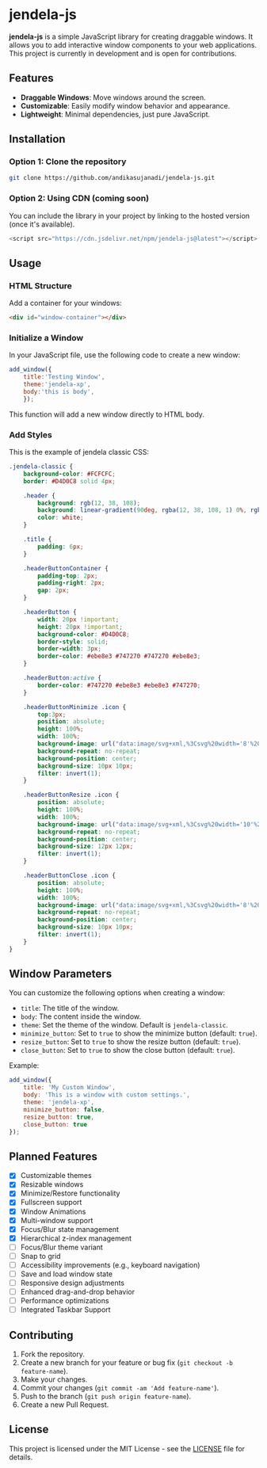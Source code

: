 # jendela-js

**jendela-js** is a simple JavaScript library for creating draggable windows. It allows you to add interactive window components to your web applications. This project is currently in development and is open for contributions.

## Features

- **Draggable Windows**: Move windows around the screen.
- **Customizable**: Easily modify window behavior and appearance.
- **Lightweight**: Minimal dependencies, just pure JavaScript.

## Installation

### Option 1: Clone the repository
```bash
git clone https://github.com/andikasujanadi/jendela-js.git
```
### Option 2: Using CDN (coming soon)

You can include the library in your project by linking to the hosted version (once it's available).
```javascript
<script src="https://cdn.jsdelivr.net/npm/jendela-js@latest"></script>
```
## Usage

### HTML Structure

Add a container for your windows:
```html
<div id="window-container"></div>
```
### Initialize a Window

In your JavaScript file, use the following code to create a new window:
```javascript
add_window({
    title:'Testing Window',
    theme:'jendela-xp',
    body:'this is body',
    });
```
This function will add a new window directly to HTML body.
### Add Styles

This is the example of jendela classic CSS:
```css
.jendela-classic {
    background-color: #FCFCFC;
    border: #D4D0C8 solid 4px;

    .header {
        background: rgb(12, 38, 108);
        background: linear-gradient(90deg, rgba(12, 38, 108, 1) 0%, rgba(185, 219, 255, 1) 100%);
        color: white;
    }

    .title {
        padding: 6px;
    }

    .headerButtonContainer {
        padding-top: 2px;
        padding-right: 2px;
        gap: 2px;
    }

    .headerButton {
        width: 20px !important;
        height: 20px !important;
        background-color: #D4D0C8;
        border-style: solid;
        border-width: 3px;
        border-color: #ebe8e3 #747270 #747270 #ebe8e3;
    }

    .headerButton:active {
        border-color: #747270 #ebe8e3 #ebe8e3 #747270;
    }

    .headerButtonMinimize .icon {
        top:3px;
        position: absolute;
        height: 100%;
        width: 100%;
        background-image: url("data:image/svg+xml,%3Csvg%20width='8'%20height='2'%20viewBox='0%200%208%202'%20fill='none'%20xmlns='http://www.w3.org/2000/svg'%3E%3Cpath%20d='M0%200H8V2H0V0Z'%20fill='white'%2F%3E%3C%2Fsvg%3E");
        background-repeat: no-repeat;
        background-position: center;
        background-size: 10px 10px;
        filter: invert(1);
    }

    .headerButtonResize .icon {
        position: absolute;
        height: 100%;
        width: 100%;
        background-image: url("data:image/svg+xml,%3Csvg%20width='10'%20height='8'%20viewBox='0%200%2010%208'%20fill='none'%20xmlns='http://www.w3.org/2000/svg'%3E%3Cpath%20fill-rule='evenodd'%20clip-rule='evenodd'%20d='M10%200H0V8H10V0ZM9%202H1V7H9V2Z'%20fill='white'%2F%3E%3C%2Fsvg%3E");
        background-repeat: no-repeat;
        background-position: center;
        background-size: 12px 12px;
        filter: invert(1);
    }

    .headerButtonClose .icon {
        position: absolute;
        height: 100%;
        width: 100%;
        background-image: url("data:image/svg+xml,%3Csvg%20width='8'%20height='7'%20viewBox='0%200%208%207'%20xmlns='http://www.w3.org/2000/svg'%3E%3Cpath%20d='M1%201H0V0H2V1H3V2H5V1H6V0H8V1H7V2H6V3H5V4H6V5H7V6H8V7H6V6H5V5H3V6H2V7H0V6H1V5H2V4H3V3H2V2H1V1Z'%20fill='white'%2F%3E%3C%2Fsvg%3E");
        background-repeat: no-repeat;
        background-position: center;
        background-size: 10px 10px;
        filter: invert(1);
    }
}
```
## Window Parameters

You can customize the following options when creating a window:

- `title`: The title of the window.
- `body`: The content inside the window.
- `theme`: Set the theme of the window. Default is `jendela-classic`.
- `minimize_button`: Set to `true` to show the minimize button (default: `true`).
- `resize_button`: Set to `true` to show the resize button (default: `true`).
- `close_button`: Set to `true` to show the close button (default: `true`).

Example:
```javascript
add_window({
    title: 'My Custom Window',
    body: 'This is a window with custom settings.',
    theme: 'jendela-xp',
    minimize_button: false,
    resize_button: true,
    close_button: true
});
```
## Planned Features

- [x] Customizable themes
- [x] Resizable windows
- [x] Minimize/Restore functionality
- [x] Fullscreen support
- [x] Window Animations
- [x] Multi-window support
- [x] Focus/Blur state management
- [x] Hierarchical z-index management
- [ ] Focus/Blur theme variant
- [ ] Snap to grid
- [ ] Accessibility improvements (e.g., keyboard navigation)
- [ ] Save and load window state
- [ ] Responsive design adjustments
- [ ] Enhanced drag-and-drop behavior
- [ ] Performance optimizations
- [ ] Integrated Taskbar Support

## Contributing

1. Fork the repository.
2. Create a new branch for your feature or bug fix (`git checkout -b feature-name`).
3. Make your changes.
4. Commit your changes (`git commit -am 'Add feature-name'`).
5. Push to the branch (`git push origin feature-name`).
6. Create a new Pull Request.

## License

This project is licensed under the MIT License - see the [LICENSE](LICENSE) file for details.
